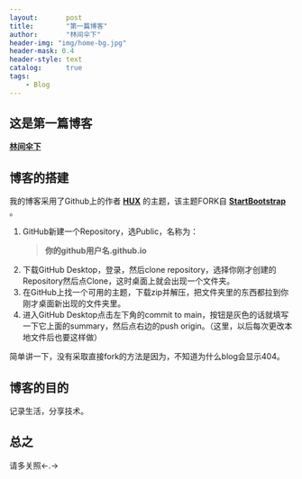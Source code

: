 ```yaml
---
layout:       post
title:        "第一篇博客"
author:       "林间伞下"
header-img: "img/home-bg.jpg"
header-mask: 0.4
header-style: text
catalog:      true
tags:
    - Blog
---
```



## **这是第一篇博客**
[**林间伞下**](https://wurarara.github.io/)

## **博客的搭建**

我的博客采用了Github上的作者 [**HUX**](https://github.com/Huxpro/huxpro.github.io) 的主题，该主题FORK自 [**StartBootstrap**](https://github.com/StartBootstrap/startbootstrap-clean-blog-jekyll) 。

1. GitHub新建一个Repository，选Public，名称为：
   >**你的github用户名.github.io**
2. 下载GitHub Desktop，登录，然后clone repository，选择你刚才创建的Repository然后点Clone，这时桌面上就会出现一个文件夹。
3. 在GitHub上找一个可用的主题，下载zip并解压，把文件夹里的东西都拉到你刚才桌面新出现的文件夹里。
4. 进入GitHub Desktop点击左下角的commit to main，按钮是灰色的话就填写一下它上面的summary，然后点右边的push origin。（这里，以后每次更改本地文件后也要这样做）

简单讲一下，没有采取直接fork的方法是因为，不知道为什么blog会显示404。

## **博客的目的**

记录生活，分享技术。

## **总之**

请多关照<-.->